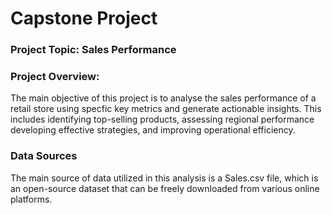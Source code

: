 # Capstone Project

### Project Topic: Sales Performance 

### Project Overview:
The main objective of this project is to analyse the sales performance of a retail  store using specfic key metrics and generate actionable insights. This includes identifying top-selling products, assessing regional performance developing effective strategies, and improving operational efficiency.

### Data Sources 
The main source of data utilized in this analysis is a Sales.csv file, which is an open-source dataset that can be freely downloaded from various online platforms.


